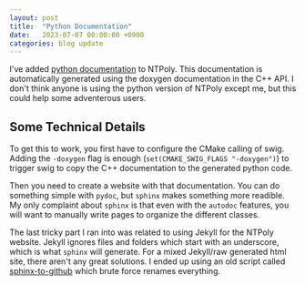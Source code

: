 ```yaml
---
layout: post
title:  "Python Documentation"
date:   2023-07-07 00:00:00 +0900
categories: blog update
---
```


I've added [python documentation](/NTPoly/doc) to NTPoly. This documentation
is automatically generated using the doxygen documentation in the C++ API.
I don't think anyone is using the python version of NTPoly except me, but
this could help some adventerous users.

## Some Technical Details

To get this to work, you first have to configure the CMake calling of swig.
Adding the `-doxygen` flag is enough (`set(CMAKE_SWIG_FLAGS "-doxygen")`)
to trigger swig to copy the C++ documentation to the generated python code.

Then you need to create a website with that documentation. You can do
something simple with `pydoc`, but `sphinx` makes something more readible.
My only complaint about `sphinx` is that even with the `autodoc` features,
you will want to manually write pages to organize the different classes.

The last tricky part I ran into was related to using Jekyll for the NTPoly
website. Jekyll ignores files and folders which start with an underscore,
which is what `sphinx` will generate. For a mixed Jekyll/raw generated html
site, there aren't any great solutions. I ended up using an old script
called [sphinx-to-github](https://github.com/michaeljones/sphinx-to-github)
which brute force renames everything.

